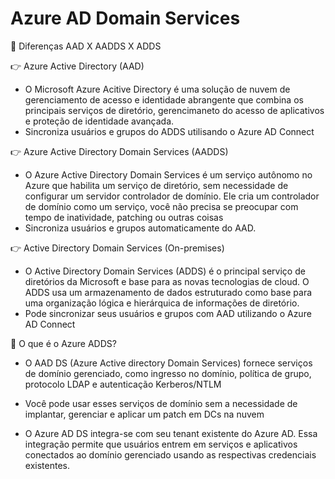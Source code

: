 # Azure AD Domain Services
🔖 Diferenças AAD X AADDS X ADDS

👉 Azure Active Directory (AAD)
* O Microsoft Azure Acitive Directory é uma solução de nuvem de gerenciamento de acesso e identidade abrangente que combina os
principais serviços de diretório, gerencimaneto do acesso de aplicativos e proteção de identidade avançada.
* Sincroniza usuários e grupos do ADDS utilisando o Azure AD Connect

👉 Azure Active Directory Domain Services (AADDS)
* O Azure Active Directory Domain Services é um serviço autônomo no Azure que habilita um serviço de diretório, sem necessidade de
  configurar um servidor controlador de domínio. Ele cria um controlador de domínio como um serviço, você não precisa se preocupar 
  com tempo de inatividade, patching ou outras coisas
* Sincroniza usuários e grupos automaticamente do AAD.

👉 Active Directory Domain Services (On-premises)
* O Active Directory Domain Services (ADDS) é o principal serviço de diretórios da Microsoft e base para as novas tecnologias de cloud.
  O ADDS usa um armazenamento de dados estruturado como base para uma organização lógica e hierárquica de informações de diretório.
* Pode sincronizar seus usuários e grupos com AAD utilizando o Azure AD Connect

🔖 O que é o Azure ADDS?

* O AAD DS (Azure Active directory Domain Services) fornece serviços de domínio gerenciado, como ingresso no domínio, política de grupo,
  protocolo LDAP e autenticação Kerberos/NTLM

* Você pode usar esses serviços de domínio sem a necessidade de implantar, gerenciar e aplicar um patch em DCs na nuvem

* O Azure AD DS integra-se com seu tenant existente do Azure AD. Essa integração permite que usuários entrem em serviços e aplicativos
  conectados ao domínio gerenciado usando as respectivas credenciais existentes.